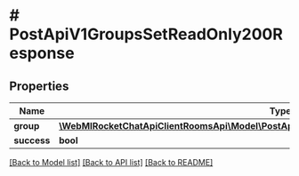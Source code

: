 # # PostApiV1GroupsSetReadOnly200Response

## Properties

Name | Type | Description | Notes
------------ | ------------- | ------------- | -------------
**group** | [**\WebMIRocketChatApiClientRoomsApi\Model\PostApiV1ChannelsSetReadOnly200ResponseChannel**](PostApiV1ChannelsSetReadOnly200ResponseChannel.md) |  | [optional]
**success** | **bool** |  | [optional]

[[Back to Model list]](../../README.md#models) [[Back to API list]](../../README.md#endpoints) [[Back to README]](../../README.md)

